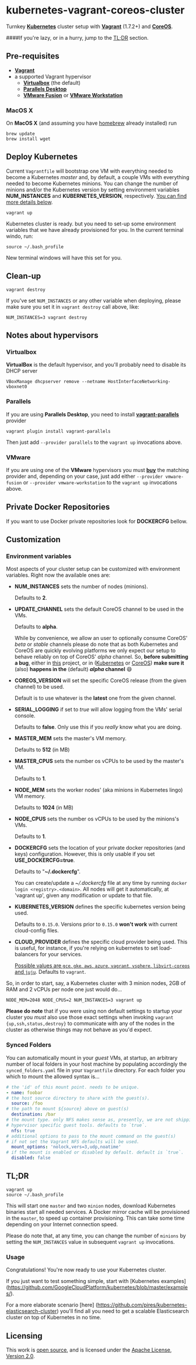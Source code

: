 # kubernetes-vagrant-coreos-cluster
Turnkey **[Kubernetes](https://github.com/GoogleCloudPlatform/kubernetes)**
cluster setup with **[Vagrant](https://www.vagrantup.com)** (1.7.2+) and
**[CoreOS](https://coreos.com)**.

####If you're lazy, or in a hurry, jump to the [TL;DR](#tldr) section.

## Pre-requisites

 * **[Vagrant](https://www.vagrantup.com)**
 * a supported Vagrant hypervisor
 	* **[Virtualbox](https://www.virtualbox.org)** (the default)
 	* **[Parallels Desktop](http://www.parallels.com/eu/products/desktop/)**
 	* **[VMware Fusion](http://www.vmware.com/products/fusion)** or **[VMware Workstation](http://www.vmware.com/products/workstation)**

### MacOS X

On **MacOS X** (and assuming you have [homebrew](http://brew.sh) already installed) run

```
brew update
brew install wget
```

## Deploy Kubernetes

Current ```Vagrantfile``` will bootstrap one VM with everything needed to become a Kubernetes _master_ and, by default, a couple VMs with everything needed to become Kubernetes minions.
You can change the number of minions and/or the Kubernetes version by setting environment variables **NUM_INSTANCES** and **KUBERNETES_VERSION**, respectively. [You can find more details below](#customization).

```
vagrant up
```

Kubernetes cluster is ready. but you need to set-up some environment variables that we have already provisioned for you. In the current terminal windo, run:

```
source ~/.bash_profile
```

New terminal windows will have this set for you.

## Clean-up

```
vagrant destroy
```

If you've set `NUM_INSTANCES` or any other variable when deploying, please make sure you set it in `vagrant destroy` call above, like:

```
NUM_INSTANCES=3 vagrant destroy
```

## Notes about hypervisors

### Virtualbox

**VirtualBox** is the default hypervisor, and you'll probably need to disable its DHCP server
```
VBoxManage dhcpserver remove --netname HostInterfaceNetworking-vboxnet0
```

### Parallels

If you are using **Parallels Desktop**, you need to install **[vagrant-parallels](http://parallels.github.io/vagrant-parallels/docs/)** provider 
```
vagrant plugin install vagrant-parallels
```
Then just add ```--provider parallels``` to the ```vagrant up``` invocations above.

### VMware
If you are using one of the **VMware** hypervisors you must **[buy](http://www.vagrantup.com/vmware)** the matching  provider and, depending on your case, just add either ```--provider vmware-fusion``` or ```--provider vmware-workstation``` to the ```vagrant up``` invocations above.

## Private Docker Repositories

If you want to use Docker private repositories look for **DOCKERCFG** bellow.

## Customization
### Environment variables
Most aspects of your cluster setup can be customized with environment variables. Right now the available ones are:

 - **NUM_INSTANCES** sets the number of nodes (minions).

   Defaults to **2**.
 - **UPDATE_CHANNEL** sets the default CoreOS channel to be used in the VMs.

   Defaults to **alpha**.

   While by convenience, we allow an user to optionally consume CoreOS' *beta* or *stable* channels please do note that as both Kubernetes and CoreOS are quickly evolving platforms we only expect our setup to behave reliably on top of CoreOS' _alpha_ channel.
   So, **before submitting a bug**, either in [this](https://github.com/pires/kubernetes-vagrant-coreos-cluster/issues) project, or in ([Kubernetes](https://github.com/GoogleCloudPlatform/kubernetes/issues) or [CoreOS](https://github.com/coreos/bugs/issues)) **make sure it** (also) **happens in the** (default) **_alpha_ channel** :smile:
 - **COREOS_VERSION** will set the specific CoreOS release (from the given channel) to be used.

   Default is to use whatever is the **latest** one from the given channel.
 - **SERIAL_LOGGING** if set to *true* will allow logging from the VMs' serial console.

   Defaults to **false**. Only use this if you *really* know what you are doing.
 - **MASTER_MEM** sets the master's VM memory.

   Defaults to **512** (in MB)
 - **MASTER_CPUS** sets the number os vCPUs to be used by the master's VM.

   Defaults to **1**.
 - **NODE_MEM** sets the worker nodes' (aka minions in Kubernetes lingo) VM memory.

   Defaults to **1024** (in MB)
 - **NODE_CPUS** sets the number os vCPUs to be used by the minions's VMs.

   Defaults to **1**.
 - **DOCKERCFG** sets the location of your private docker repositories (and keys) configuration. However, this is only usable if you set **USE_DOCKERCFG=true**.

   Defaults to "**~/.dockercfg**".

   You can create/update a *~/.dockercfg* file at any time
   by running `docker login <registry>.<domain>`. All nodes will get it automatically,
   at 'vagrant up', given any modification or update to that file.

 - **KUBERNETES_VERSION** defines the specific kubernetes version being used.

   Defaults to `0.15.0`.
   Versions prior to `0.15.0` **won't work** with current cloud-config files.

 - **CLOUD_PROVIDER** defines the specific cloud provider being used. This is useful, for instance, if you're relying on kubernetes to set load-balancers for your services.

   [Possible values are `gce`, `gke`, `aws`, `azure`, `vagrant`, `vsphere`, `libvirt-coreos` and `juju`](https://github.com/GoogleCloudPlatform/kubernetes/blob/master/cluster/kube-env.sh#L17). Defaults to `vagrant`.


So, in order to start, say, a Kubernetes cluster with 3 minion nodes, 2GB of RAM and 2 vCPUs per node one just would do...

```
NODE_MEM=2048 NODE_CPUS=2 NUM_INSTANCES=3 vagrant up
```

**Please do note** that if you were using non default settings to startup your
cluster you *must* also use those exact settings when invoking
`vagrant {up,ssh,status,destroy}` to communicate with any of the nodes in the cluster as otherwise
things may not behave as you'd expect.

### Synced Folders
You can automatically mount in your *guest* VMs, at startup, an arbitrary
number of local folders in your host machine by populating accordingly the
`synced_folders.yaml` file in your `Vagrantfile` directory. For each folder
you which to mount the allowed syntax is...

```yaml
# the 'id' of this mount point. needs to be unique.
- name: foobar
# the host source directory to share with the guest(s).
  source: /foo
# the path to mount ${source} above on guest(s)
  destination: /bar
# the mount type. only NFS makes sense as, presently, we are not shipping
# hypervisor specific guest tools. defaults to `true`.
  nfs: true
# additional options to pass to the mount command on the guest(s)
# if not set the Vagrant NFS defaults will be used.
  mount_options: 'nolock,vers=3,udp,noatime'
# if the mount is enabled or disabled by default. default is `true`.
  disabled: false
```

## TL;DR

```
vagrant up
source ~/.bash_profile
```

This will start one `master` and two `minion` nodes, download Kubernetes binaries start all needed services.
A Docker mirror cache will be provisioned in the `master`, to speed up container provisioning. This can take some time depending on your Internet connection speed.

Please do note that, at any time, you can change the number of `minions` by setting the `NUM_INSTANCES` value in subsequent `vagrant up` invocations.

### Usage

Congratulations! You're now ready to use your Kubernetes cluster.

If you just want to test something simple, start with [Kubernetes examples]
(https://github.com/GoogleCloudPlatform/kubernetes/blob/master/examples/).

For a more elaborate scenario [here]
(https://github.com/pires/kubernetes-elasticsearch-cluster) you'll find all
you need to get a scalable Elasticsearch cluster on top of Kubernetes in no
time.

## Licensing

This work is [open source](http://opensource.org/osd), and is licensed under the [Apache License, Version 2.0](http://opensource.org/licenses/Apache-2.0).

